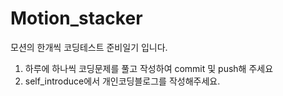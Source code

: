 # Motion_stacker
모션의 한개씩 코딩테스트 준비일기 입니다.

1. 하루에 하나씩 코딩문제를 풀고 작성하여 commit 및 push해 주세요
2. self_introduce에서 개인코딩블로그를 작성해주세요.


